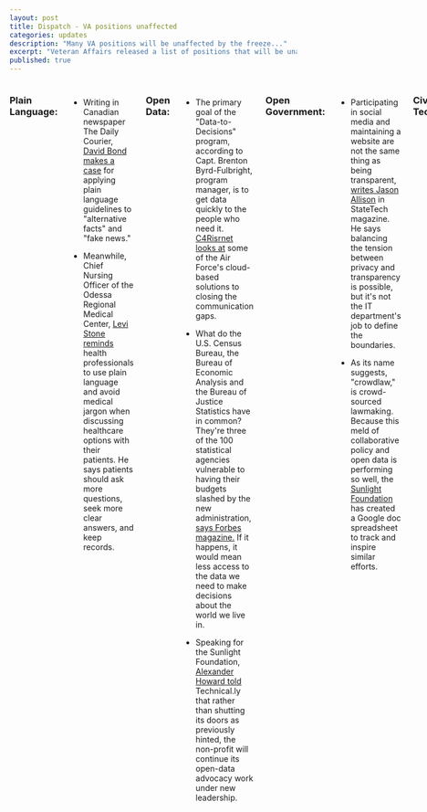 ```yaml
---
layout: post
title: Dispatch - VA positions unaffected 
categories: updates
description: "Many VA positions will be unaffected by the freeze..."
excerpt: "Veteran Affairs released a list of positions that will be unaffected by the government’s hiring freeze..."
published: true
---
```


<div class="row">
<div class="small-12 medium-9 medium-centered columns" markdown="1">

### Plain Language:

- Writing in Canadian newspaper The Daily Courier, [David Bond makes a case](http://www.kelownadailycourier.ca/opinion/article_c6d506d0-e74e-11e6-8b8b-bf00ea1f600c.html) for applying plain language guidelines to "alternative facts" and "fake news."
 
- Meanwhile, Chief Nursing Officer of the Odessa Regional Medical Center, [Levi Stone reminds ](http://www.oaoa.com/people/health/levi_stone/article_c5edc8a6-e6a4-11e6-bb2b-4b49ea21afb5.html) health professionals to use plain language and avoid medical jargon when discussing healthcare options with their patients. He says patients should ask more questions, seek more clear answers, and keep records.

### Open Data:

- The primary goal of the "Data-to-Decisions" program, according to Capt. Brenton Byrd-Fulbright, program manager, is to get data quickly to the people who need it. [C4Risrnet looks at](http://www.c4isrnet.com/articles/air-force-wants-data-to-reach-decision-makers-more-rapidly) some of the Air Force's cloud-based solutions to closing the communication gaps.

- What do the U.S. Census Bureau, the Bureau of Economic Analysis and the Bureau of Justice Statistics have in common? They're three of the 100 statistical agencies vulnerable to having their budgets slashed by the new administration, [says Forbes magazine.](http://www.forbes.com/sites/metabrown/2017/01/30/vital-information-from-more-than-100-federal-statistical-agencies-may-be-at-risk) If it happens, it would mean less access to the data we need to make decisions about the world we live in.

- Speaking for the Sunlight Foundation, [Alexander Howard told](https://technical.ly/dc/2017/01/30/heres-whats-up-at-sunlight-foundation/) Technical.ly that rather than shutting its doors as previously hinted, the non-profit will continue its open-data advocacy work under new leadership.

### Open Government:

- Participating in social media and maintaining a website are not the same thing as being transparent, 
[writes Jason Allison](http://www.statetechmagazine.com/article/2017/01/transparency-requires-government-data-be-available-discoverable-and-accessible) in StateTech magazine. He says balancing the tension between privacy and transparency is possible, but it's not the IT department's job to define the boundaries.

- As its name suggests, "crowdlaw," is crowd-sourced lawmaking. Because this meld of collaborative policy and open data is performing so well, the [Sunlight Foundation](https://sunlightfoundation.com/2017/01/30/tracking-collaborative-policy-for-open-data/) has created a Google doc spreadsheet to track and inspire similar efforts.

### Civic Tech:

- [Jane Wiseman observes](http://www.govtech.com/people/A-Roadmap-for-Chief-Data-Officers.html) in GovTech that the most effective Chief Data Officers, "...are not just technically good; they are good at reading people, at knowing when to push and when to back off." Her white paper describes a roadmap to follow for new CDOs developing their positions.

### Vet Politics:

- [Military Times reports](http://www.militarytimes.com/articles/va-hiring-freeze-list-exempted-positions) that Veteran Affairs released a list of positions that will be unaffected by the government's hiring freeze.

- Relatives of Iraqi interpreters will be able to emigrate to the United States after all, [reports The New York Times](https://www.nytimes.com/2017/02/02/world/middleeast/trump-visa-ban-iraq-interpreters.html).

### Vet Love:
- L. reuteri makes colicky babies feel better. However, inspired by a related study on mice, VA researchers want to see if it can help 40 vets with post-traumatic stress disorder and traumatic brain injury, [reports Military Times.](http://www.militarytimes.com/articles/va-is-studying-gut-bacteria-in-ptsd-tbi-patients-following-success-in-mice)

- Improving care for veterans at VA hospitals may be harder than it looks. Among other challenges, [NPR says](http://www.npr.org/2017/01/31/512052311/va-hospitals-still-struggling-with-adding-staff-despite-billions-from-choice-act) candidates to staff VA hospitals want to work there, but the onboarding process takes so much time that many candidates drop out before their first day of work. 

### Human-Centered Design

- How do you build a customer-focused IT team? [The Enterprisers Project makes a case](https://enterprisersproject.com/article/2017/2/humana-cio-shares-3-essential-skills-building-customer-focused-it-team) for applying human-centered design, agile methodology, and data analytics to improving customer experience.

- The Office of Personnel Management is offering a class on human-centered design. [Sign up](https://lab.opm.gov/class-sign-up) for the monthly, three-day workshop.

### What we're reading:

- [Mark Humphries teases](https://medium.com/the-spike/wired-for-memory-how-your-brain-remembers-by-completing-patterns-ad2c6d7bff89#.rsai5nwk1) apart the science of the neurological connections behind pattern recognition and memories for non-neurophysiologists. Or so I remember.
